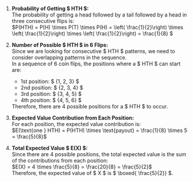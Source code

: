 1. **Probability of Getting $ HTH $:**<br/>
   The probability of getting a head followed by a tail followed by a head in three consecutive flips is:<br/>
   $P(HTH) = P(H) \times P(T) \times P(H) = \left( \frac{1}{2}\right) \times \left( \frac{1}{2}\right) \times \left( \frac{1}{2}\right) = \frac{1}{8} $

2. **Number of Possible $ HTH $ in 6 Flips:**<br/>
   Since we are looking for consecutive $ HTH $ patterns, we need to consider overlapping patterns in the sequence.<br/>
   In a sequence of 6 coin flips, the positions where a $ HTH $ can start are:<br/>
   <ul>
      <li> 1st position: $ {1, 2, 3} $
      <li> 2nd position: $ {2, 3, 4} $
      <li> 3rd position: $ {3, 4, 5} $
      <li> 4th position: $ {4, 5, 6} $
   </ul>
   Therefore, there are 4 possible positions for a $ HTH $ to occur.

3. **Expected Value Contribution from Each Position:**<br/>
   For each position, the expected value contribution is:<br/>
   $E(\text{one } HTH) = P(HTH) \times \text{payout} = \frac{1}{8} \times 5 = \frac{5}{8}$<br/>

4. **Total Expected Value $ E(X) $:**<br/>
   Since there are 4 possible positions, the total expected value is the sum of the contributions from each position:<br/>
   $E(X) = 4 \times \frac{5}{8} = \frac{20}{8} = \frac{5}{2}$<br/>
   Therefore, the expected value of $ X $ is $ \boxed{ \frac{5}{2}} $.
